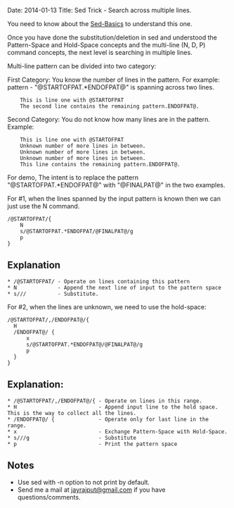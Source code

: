Date: 2014-01-13
Title: Sed Trick - Search across multiple lines.

You need to know about the
[Sed-Basics](http://scriptogr.am/jayrajput/post/sed-in-5-minutes) to understand
this one.

Once you have done the substitution/deletion in sed and understood the
Pattern-Space and Hold-Space concepts and the multi-line (N, D, P) command
concepts, the next level is searching in multiple lines.

Multi-line pattern can be divided into two category:

First Category: You know the number of lines in the pattern.  For example: pattern - "@STARTOFPAT.*ENDOFPAT@" is spanning across two lines.

        This is line one with @STARTOFPAT
        The second line contains the remaining pattern.ENDOFPAT@.

Second Category: You do not know how many lines are in the pattern. Example:

        This is line one with @STARTOFPAT
        Unknown number of more lines in between.
        Unknown number of more lines in between.
        Unknown number of more lines in between.
        This line contains the remaining pattern.ENDOFPAT@.

For demo, The intent is to replace the pattern "@STARTOFPAT.*ENDOFPAT@" with "@FINALPAT@" in the two examples.

For #1, when the lines spanned by the input pattern is known then we can just use the N command.

    /@STARTOFPAT/{
        N
        s/@STARTOFPAT.*ENDOFPAT/@FINALPAT@/g
        p
    }

Explanation
------------

    * /@STARTOFPAT/ - Operate on lines containing this pattern
    * N             - Append the next line of input to the pattern space
    * s///          - Substitute.

For #2, when the lines are unknown, we need to use the hold-space:

    /@STARTOFPAT/,/ENDOFPAT@/{
      H
      /ENDOFPAT@/ {
          x
          s/@STARTOFPAT.*ENDOFPAT@/@FINALPAT@/g
          p
      }
    }

Explanation:
------------

    * /@STARTOFPAT/,/ENDOFPAT@/{ - Operate on lines in this range.
    * H                          - Append input line to the hold space. This is the way to collect all the lines.
    * /ENDOFPAT@/ {              - Operate only for last line in the range.
    * x                          - Exchange Pattern-Space with Hold-Space.
    * s///g                      - Substitute
    * p                          - Print the pattern space

Notes
-----
* Use sed with -n option to not print by default.
* Send me a mail at jayrajput@gmail.com if you have questions/comments.
